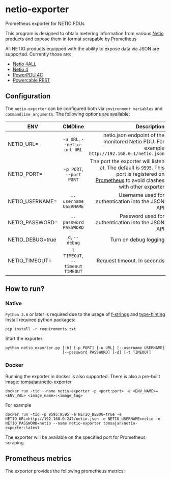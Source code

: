 # netio-exporter
Prometheus exporter for NETIO PDUs

This program is designed to obtain metering information from various [Netio](https://www.netio-products.com/en/products/all-products) products and expose them in format scrapable by [Prometheus](https://prometheus.io/)


All NETIO products equipped with the ability to expose data via JSON are supported. Currently those are:
- [Netio 4ALL](https://www.netio-products.com/en/device/netio-4all) 
- [Netio 4](https://www.netio-products.com/en/device/netio-4) 
- [PowerPDU 4C](https://www.netio-products.com/en/device/powerpdu-4c) 
- [Powercable REST](https://www.netio-products.com/en/device/powercable-rest-101x) 

## Configuration
The `netio-exporter` can be configured both via `environment variables` and `commandline arguments`. The following options are available:

| ENV   |      CMDline      |  Description |
|----------|:-------------:|------:|
| NETIO_URL=<url> | `-u URL`, `--netio-url URL` | netio.json endpoint of the monitored Netio PDU. For example `http://192.168.0.1/netio.json` |
| NETIO_PORT=<port> | `-p PORT`, `--port PORT` | The port the exporter will listen at. The default is `9595`. This port is registered on [Prometheus](https://github.com/prometheus/prometheus/wiki/Default-port-allocations#exporters-starting-at-9100) to avoid clashes with other exporter |
| NETIO_USERNAME=<username> | `--username USERNAME` | Username used for authentication into the JSON API |
| NETIO_PASSWORD=<pass> | `--password PASSWORD` | Password used for authentication into the JSON API |
| NETIO_DEBUG=true | `d`, `--debug` | Turn on debug logging |
| NETIO_TIMEOUT=<timeout> | `t TIMEOUT`, `--timeout TIMEOUT` | Request timeout. In seconds |


## How to run?
### Native
`Python 3.6` or later is required due to the usage of [f-strings](https://realpython.com/python-f-strings/) and [type-hinting](https://docs.python.org/3/library/typing.html)
Install required python packages:
```
pip install -r requirements.txt
```

Start the exporter:
```
python netio_exporter.py [-h] [-p PORT] [-u URL] [--username USERNAME]
                         [--password PASSWORD] [-d] [-t TIMEOUT]
```

### Docker
Running the exporter in docker is also supported. There is also a pre-built image: [tomsajan/netio-exporter](https://hub.docker.com/r/tomsajan/netio-exporter/tags)
```
docker run -tid --name netio-exporter -p <port:port> -e <ENV_NAME>=<ENV_VAL> <image_name>:<image_tag>

``` 

For example
```
docker run -tid -p 9595:9595 -e NETIO_DEBUG=true -e NETIO_URL=http://192.168.0.242/netio.json -e NETIO_USERNAME=netio -e NETIO_PASSWORD=netio --name netio-exporter tomsajan/netio-exporter:latest 
```

The exporter will be available on the specified port for Prometheus scraping.

## Prometheus metrics
The exporter provides the following prometheus metrics:
